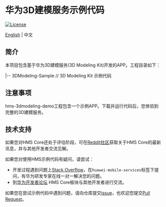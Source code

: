 # 华为3D建模服务示例代码

[![License](https://img.shields.io/badge/Docs-hmsguides-brightgreen)](https://developer.huawei.com/consumer/cn/doc/development/graphics-Guides/introduction-0000001143077297)

[English](README.md) | 中文

## 简介

本项目包含基于华为3D建模服务(3D Modeling Kit)开发的APP。工程目录如下：

|-- 3DModeling-Sample // 3D Modeling Kit 示例代码

## 注意事项

hms-3dmodeling-demo工程包含一个示例APP。下载并运行代码后，您体验到完整的3D建模服务。

## 技术支持
如果您对HMS Core还处于评估阶段，可在[Reddit社区](https://www.reddit.com/r/HuaweiDevelopers/)获取关于HMS Core的最新讯息，并与其他开发者交流见解。

如果您对使用HMS示例代码有疑问，请尝试：
- 开发过程遇到问题上[Stack Overflow](https://stackoverflow.com/questions/tagged/huawei-mobile-services)，在`huawei-mobile-services`标签下提问，有华为研发专家在线一对一解决您的问题。
- 到[华为开发者论坛](https://developer.huawei.com/consumer/cn/forum/blockdisplay?fid=18) HMS Core板块与其他开发者进行交流。

如果您在尝试示例代码中遇到问题，请向仓库提交[issue](https://github.com/HMS-Core/hms-3d-modeling-demo/issues)，也欢迎您提交[Pull Request](https://github.com/HMS-Core/hms-3d-modeling-demo/pulls)。
